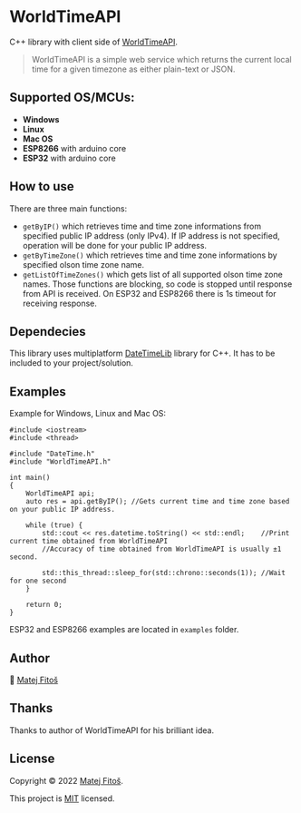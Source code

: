 # WorldTimeAPI
C++ library with client side of [WorldTimeAPI](http://worldtimeapi.org).
> WorldTimeAPI is a simple web service which returns the current local time for a given timezone as either plain-text or JSON.

## Supported OS/MCUs:
- **Windows**
- **Linux**
- **Mac OS**
- **ESP8266** with arduino core
- **ESP32** with arduino core

## How to use
There are three main functions:
- `getByIP()` which retrieves time and time zone informations from specified public IP address (only IPv4). If IP address is not specified, operation will be done for your public IP address.
- `getByTimeZone()` which retrieves time and time zone informations by specified olson time zone name.
- `getListOfTimeZones()` which gets list of all supported olson time zone names.
Those functions are blocking, so code is stopped until response from API is received. On ESP32 and ESP8266 there is 1s timeout for receiving response.

## Dependecies
This library uses multiplatform [DateTimeLib](https://github.com/Matt-prog/DateTimeLib) library for C++. It has to be included to your project/solution.

## Examples
Example for Windows, Linux and Mac OS:
```
#include <iostream>
#include <thread>
  
#include "DateTime.h"
#include "WorldTimeAPI.h"

int main()
{
	WorldTimeAPI api;
	auto res = api.getByIP(); //Gets current time and time zone based on your public IP address.

	while (true) {
		std::cout << res.datetime.toString() << std::endl;    //Print current time obtained from WorldTimeAPI
		//Accuracy of time obtained from WorldTimeAPI is usually ±1 second.
    
		std::this_thread::sleep_for(std::chrono::seconds(1)); //Wait for one second
	}

	return 0;
}
```
ESP32 and ESP8266 examples are located in `examples` folder.

## Author
👤 [Matej Fitoš](https://github.com/Matt-prog)

## Thanks
Thanks to author of WorldTimeAPI for his brilliant idea.

## License
Copyright © 2022 [Matej Fitoš](https://github.com/Matt-prog).

This project is [MIT](https://github.com/Matt-prog/WorldTimeAPI/blob/main/LICENSE) licensed.
